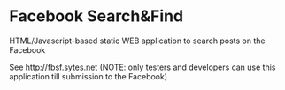 Facebook Search&Find
====================

HTML/Javascript-based static WEB application to search posts on the Facebook

See http://fbsf.sytes.net (NOTE: only testers and developers can use this application till submission to the Facebook)